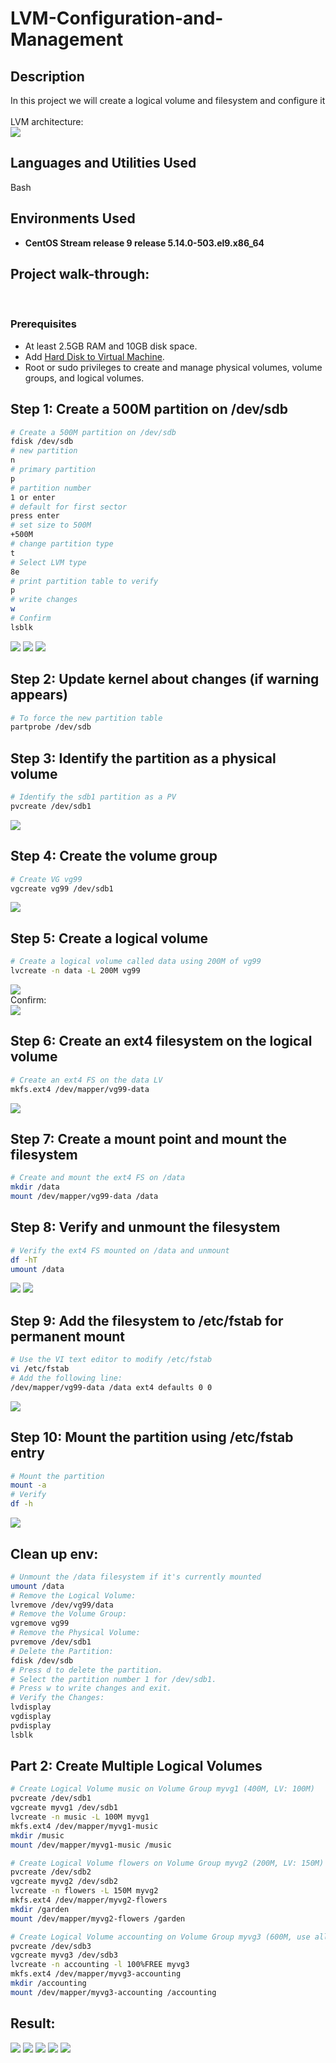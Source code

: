 # LVM-Configuration-and-Management
<h2>Description</h2>
In this project we will create a logical volume and filesystem and configure it
<br />
<br/>  LVM architecture: <br/>
<img src="https://github.com/user-attachments/assets/efb220bf-185b-4211-8cf7-01338bb4d52b"/>


<h2>Languages and Utilities Used</h2>

Bash

<h2>Environments Used </h2>

- <b>CentOS Stream release 9 release 5.14.0-503.el9.x86_64 </b>

<h2>Project walk-through:</h2>
<br/>
<p align="center">

### **Prerequisites**  
- At least 2.5GB RAM and 10GB disk space.
- Add [Hard Disk to Virtual Machine](https://computingforgeeks.com/add-extra-hard-disk-to-virtualbox-vm/).  
- Root or sudo privileges to create and manage physical volumes, volume groups, and logical volumes. 

 ##  Step 1: Create a 500M partition on /dev/sdb

```bash
# Create a 500M partition on /dev/sdb
fdisk /dev/sdb
# new partition 
n
# primary partition
p
# partition number
1 or enter 
# default for first sector
press enter
# set size to 500M
+500M
# change partition type
t
# Select LVM type
8e
# print partition table to verify
p
# write changes
w
# Confirm
lsblk
```

<img src="https://github.com/user-attachments/assets/4efd3e6a-6ec7-4223-95f5-0f92c2e3d694"/> 
<img src="https://github.com/user-attachments/assets/4493ab23-d1db-4c59-8dbb-c289180e5318"/> 
<img src="https://github.com/user-attachments/assets/957d8097-8808-48bd-a729-def31ea701af"/> 

## Step 2: Update kernel about changes (if warning appears)

```Bash
# To force the new partition table
partprobe /dev/sdb
```

## Step 3: Identify the partition as a physical volume

```Bash
# Identify the sdb1 partition as a PV
pvcreate /dev/sdb1
```

<img src="https://github.com/user-attachments/assets/417662c3-b53c-445d-9ad5-8ab14521a023"/>


## Step 4: Create the volume group 

```Bash
# Create VG vg99
vgcreate vg99 /dev/sdb1
```

<img src="https://github.com/user-attachments/assets/f2ef23b3-a6e5-4257-9645-3304d4040b6d"/>

## Step 5: Create a logical volume

```Bash
# Create a logical volume called data using 200M of vg99
lvcreate -n data -L 200M vg99
```

<img src="https://github.com/user-attachments/assets/31bc0fee-1464-4766-808c-d56d7fb91b9a"/>
<br/> Confirm: <br/>
<img src="https://github.com/user-attachments/assets/eee8f526-570a-4ba6-81bf-24024d296a55"/>

## Step 6: Create an ext4 filesystem on the logical volume

```Bash
# Create an ext4 FS on the data LV
mkfs.ext4 /dev/mapper/vg99-data
```

<img src="https://github.com/user-attachments/assets/6990cd10-99f8-4b7e-8b64-23c841d26c1c"/>

## Step 7: Create a mount point and mount the filesystem

```Bash
# Create and mount the ext4 FS on /data
mkdir /data
mount /dev/mapper/vg99-data /data
```

## Step 8: Verify and unmount the filesystem

```Bash
# Verify the ext4 FS mounted on /data and unmount
df -hT
umount /data
```

<img src="https://github.com/user-attachments/assets/22b28559-2e4a-484d-a16c-f1ef8dbc56a1"/>
<img src="https://github.com/user-attachments/assets/acef934e-b1a2-4b5c-b74b-2937f6e4bddc"/>

## Step 9: Add the filesystem to /etc/fstab for permanent mount

```Bash
# Use the VI text editor to modify /etc/fstab
vi /etc/fstab
# Add the following line:
/dev/mapper/vg99-data /data ext4 defaults 0 0
```

<img src="https://github.com/user-attachments/assets/da3a185d-af58-4632-8ff5-dd702ec17695"/>

## Step 10: Mount the partition using /etc/fstab entry

```Bash
# Mount the partition
mount -a
# Verify
df -h
```

<img src="https://github.com/user-attachments/assets/c476c174-c5d0-4cd8-b78f-610fa19beb01"/>

## Clean up env:

```Bash
# Unmount the /data filesystem if it's currently mounted
umount /data
# Remove the Logical Volume:
lvremove /dev/vg99/data
# Remove the Volume Group:
vgremove vg99
# Remove the Physical Volume:
pvremove /dev/sdb1
# Delete the Partition:
fdisk /dev/sdb
# Press d to delete the partition.
# Select the partition number 1 for /dev/sdb1.
# Press w to write changes and exit.
# Verify the Changes:
lvdisplay
vgdisplay
pvdisplay
lsblk

```

## Part 2: Create Multiple Logical Volumes

```Bash
# Create Logical Volume music on Volume Group myvg1 (400M, LV: 100M)
pvcreate /dev/sdb1
vgcreate myvg1 /dev/sdb1
lvcreate -n music -L 100M myvg1
mkfs.ext4 /dev/mapper/myvg1-music
mkdir /music
mount /dev/mapper/myvg1-music /music

# Create Logical Volume flowers on Volume Group myvg2 (200M, LV: 150M)
pvcreate /dev/sdb2
vgcreate myvg2 /dev/sdb2
lvcreate -n flowers -L 150M myvg2
mkfs.ext4 /dev/mapper/myvg2-flowers
mkdir /garden
mount /dev/mapper/myvg2-flowers /garden

# Create Logical Volume accounting on Volume Group myvg3 (600M, use all space)
pvcreate /dev/sdb3
vgcreate myvg3 /dev/sdb3
lvcreate -n accounting -l 100%FREE myvg3
mkfs.ext4 /dev/mapper/myvg3-accounting
mkdir /accounting
mount /dev/mapper/myvg3-accounting /accounting

``` 

## Result:
<img src="https://github.com/user-attachments/assets/e7049d77-278c-47c7-991f-366a19a7911b"/>
<img src="https://github.com/user-attachments/assets/beee3054-4ef7-461c-bccd-14c8c3d1f62c"/>
<img src ="https://github.com/user-attachments/assets/7b6567d3-e8ca-4bf9-90d5-fc9bac6072bd"/>
<img src ="https://github.com/user-attachments/assets/bf1d86e2-3473-494d-ab91-489860201be8"/>
<img src ="https://github.com/user-attachments/assets/826dfa01-9a34-49b6-83e8-b1d84ac4f10c"/>








